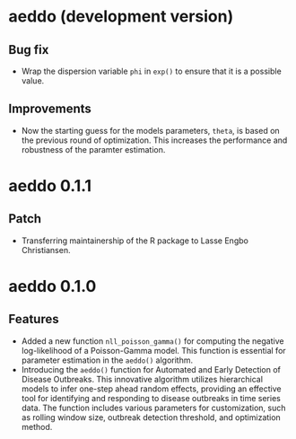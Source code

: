 # aeddo (development version)

## Bug fix

* Wrap the dispersion variable `phi` in `exp()` to ensure that it is a possible value.

## Improvements

* Now the starting guess for the models parameters, `theta`, is based on the previous round of optimization. This increases the performance and robustness of the paramter estimation.

# aeddo 0.1.1

## Patch

* Transferring maintainership of the R package to Lasse Engbo Christiansen.

# aeddo 0.1.0

## Features

- Added a new function `nll_poisson_gamma()` for computing the negative log-likelihood of a Poisson-Gamma model. This function is essential for parameter estimation in the `aeddo()` algorithm.
- Introducing the `aeddo()` function for Automated and Early Detection of Disease Outbreaks. This innovative algorithm utilizes hierarchical models to infer one-step ahead random effects, providing an effective tool for identifying and responding to disease outbreaks in time series data. The function includes various parameters for customization, such as rolling window size, outbreak detection threshold, and optimization method.
